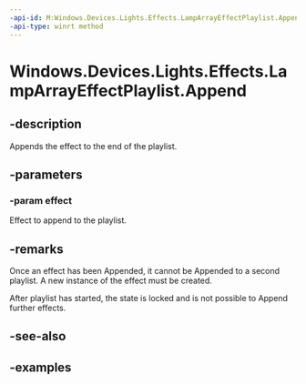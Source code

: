 ```yaml
---
-api-id: M:Windows.Devices.Lights.Effects.LampArrayEffectPlaylist.Append(Windows.Devices.Lights.Effects.ILampArrayEffect)
-api-type: winrt method
---
```


<!-- Method syntax.
public void LampArrayEffectPlaylist.Append(ILampArrayEffect effect)
-->

# Windows.Devices.Lights.Effects.LampArrayEffectPlaylist.Append

## -description
Appends the effect to the end of the playlist.

## -parameters
### -param effect
Effect to append to the playlist.

## -remarks
Once an effect has been Appended, it cannot be Appended to a second playlist. A new instance of the effect must be created.

After playlist has started, the state is locked and is not possible to Append further effects.

## -see-also

## -examples

